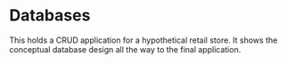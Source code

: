 # Databases

This holds a CRUD application for a hypothetical retail store. It shows the conceptual database design all the way to the final application.
